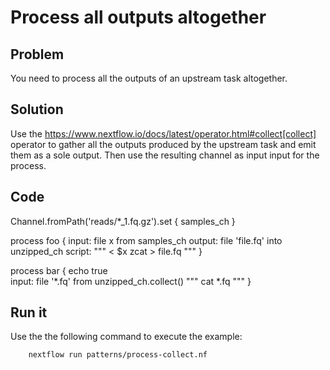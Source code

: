 # Process all outputs altogether  

## Problem 

You need to process all the outputs of an upstream task altogether. 

## Solution

Use the https://www.nextflow.io/docs/latest/operator.html#collect[collect] operator to gather 
all the outputs produced by the upstream task and emit them as a sole output. 
Then use the resulting channel as input input for the process.

## Code 

Channel.fromPath('reads/*_1.fq.gz').set { samples_ch }

process foo {
  input:
  file x from samples_ch
  output:
  file 'file.fq' into unzipped_ch
  script:
  """
  < $x zcat > file.fq
  """
}

process bar {
  echo true   
  input:
  file '*.fq' from unzipped_ch.collect()
  """
  cat *.fq
  """
}


## Run it

Use the the following command to execute the example:


        nextflow run patterns/process-collect.nf


